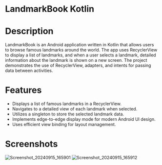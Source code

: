 # LandmarkBook Kotlin

# Description

  LandmarkBook is an Android application written in Kotlin that allows users to browse famous landmarks around the world. The app uses RecyclerView to display a list of landmarks, and when a user selects a landmark, detailed information about the landmark is shown on a new screen. The project demonstrates the use of RecyclerView, adapters, and intents for passing data between activities.

# Features

- Displays a list of famous landmarks in a RecyclerView.
- Navigates to a detailed view of each landmark when selected.
- Utilizes a singleton to store the selected landmark data.
- Implements edge-to-edge display mode for modern Android UI design.
- Uses efficient view binding for layout management.

# Screenshots

![Screenshot_20240915_165901](https://github.com/user-attachments/assets/450fe84f-3ad5-41e8-a384-37181860cb3e)
![Screenshot_20240915_165912](https://github.com/user-attachments/assets/fe2fc57b-3a8a-4468-85e2-e04d5fc21dd5)
